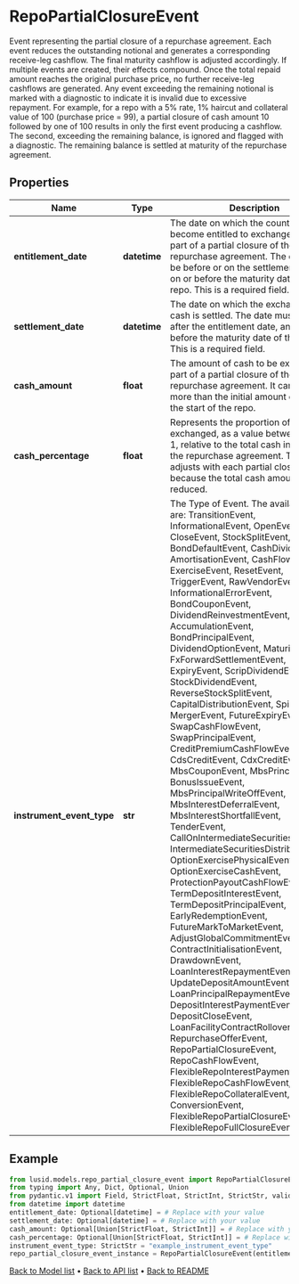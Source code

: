 # RepoPartialClosureEvent

Event representing the partial closure of a repurchase   agreement. Each event reduces the outstanding notional   and generates a corresponding receive-leg cashflow. The   final maturity cashflow is adjusted accordingly.    If multiple events are created, their effects compound.   Once the total repaid amount reaches the original purchase   price, no further receive-leg cashflows are generated. Any   event exceeding the remaining notional is marked with a   diagnostic to indicate it is invalid due to excessive repayment.    For example, for a repo with a 5% rate, 1% haircut and   collateral value of 100 (purchase price = 99), a partial   closure of cash amount 10 followed by one of 100 results in   only the first event producing a cashflow. The second,   exceeding the remaining balance, is ignored and flagged   with a diagnostic. The remaining balance is settled at   maturity of the repurchase agreement.
## Properties
Name | Type | Description | Notes
------------ | ------------- | ------------- | -------------
**entitlement_date** | **datetime** | The date on which the counterparties become entitled   to exchange cash as part of a partial closure of the   repurchase agreement. The date must be before or on   the settlement date, and on or before the maturity   date of the repo. This is a required field. | [optional] 
**settlement_date** | **datetime** | The date on which the exchange of cash is settled.   The date must be on or after the entitlement date,  and on or before the maturity date of the repo.   This is a required field. | [optional] 
**cash_amount** | **float** | The amount of cash to be exchanged as part of   a partial closure of the repurchase agreement.  It cannot be more than the initial amount of   cash at the start of the repo. | [optional] 
**cash_percentage** | **float** | Represents the proportion of cash exchanged, as   a value between 0 and 1, relative to the total   cash involved in the repurchase agreement.  This value adjusts with each partial closure,   because the total cash amount is reduced. | [optional] 
**instrument_event_type** | **str** | The Type of Event. The available values are: TransitionEvent, InformationalEvent, OpenEvent, CloseEvent, StockSplitEvent, BondDefaultEvent, CashDividendEvent, AmortisationEvent, CashFlowEvent, ExerciseEvent, ResetEvent, TriggerEvent, RawVendorEvent, InformationalErrorEvent, BondCouponEvent, DividendReinvestmentEvent, AccumulationEvent, BondPrincipalEvent, DividendOptionEvent, MaturityEvent, FxForwardSettlementEvent, ExpiryEvent, ScripDividendEvent, StockDividendEvent, ReverseStockSplitEvent, CapitalDistributionEvent, SpinOffEvent, MergerEvent, FutureExpiryEvent, SwapCashFlowEvent, SwapPrincipalEvent, CreditPremiumCashFlowEvent, CdsCreditEvent, CdxCreditEvent, MbsCouponEvent, MbsPrincipalEvent, BonusIssueEvent, MbsPrincipalWriteOffEvent, MbsInterestDeferralEvent, MbsInterestShortfallEvent, TenderEvent, CallOnIntermediateSecuritiesEvent, IntermediateSecuritiesDistributionEvent, OptionExercisePhysicalEvent, OptionExerciseCashEvent, ProtectionPayoutCashFlowEvent, TermDepositInterestEvent, TermDepositPrincipalEvent, EarlyRedemptionEvent, FutureMarkToMarketEvent, AdjustGlobalCommitmentEvent, ContractInitialisationEvent, DrawdownEvent, LoanInterestRepaymentEvent, UpdateDepositAmountEvent, LoanPrincipalRepaymentEvent, DepositInterestPaymentEvent, DepositCloseEvent, LoanFacilityContractRolloverEvent, RepurchaseOfferEvent, RepoPartialClosureEvent, RepoCashFlowEvent, FlexibleRepoInterestPaymentEvent, FlexibleRepoCashFlowEvent, FlexibleRepoCollateralEvent, ConversionEvent, FlexibleRepoPartialClosureEvent, FlexibleRepoFullClosureEvent | 
## Example

```python
from lusid.models.repo_partial_closure_event import RepoPartialClosureEvent
from typing import Any, Dict, Optional, Union
from pydantic.v1 import Field, StrictFloat, StrictInt, StrictStr, validator
from datetime import datetime
entitlement_date: Optional[datetime] = # Replace with your value
settlement_date: Optional[datetime] = # Replace with your value
cash_amount: Optional[Union[StrictFloat, StrictInt]] = # Replace with your value
cash_percentage: Optional[Union[StrictFloat, StrictInt]] = # Replace with your value
instrument_event_type: StrictStr = "example_instrument_event_type"
repo_partial_closure_event_instance = RepoPartialClosureEvent(entitlement_date=entitlement_date, settlement_date=settlement_date, cash_amount=cash_amount, cash_percentage=cash_percentage, instrument_event_type=instrument_event_type)

```

[Back to Model list](../README.md#documentation-for-models) &#8226; [Back to API list](../README.md#documentation-for-api-endpoints) &#8226; [Back to README](../README.md)

